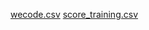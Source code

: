 [wecode.csv](https://drive.google.com/file/d/1X5pBfb94tpaCUGtB7gHDFXPzXv4L8Gnr/)
[score_training.csv](https://drive.google.com/file/d/1dsiSt6TuPpgr1imkvvHzWfBJU7-RGT4X/)
